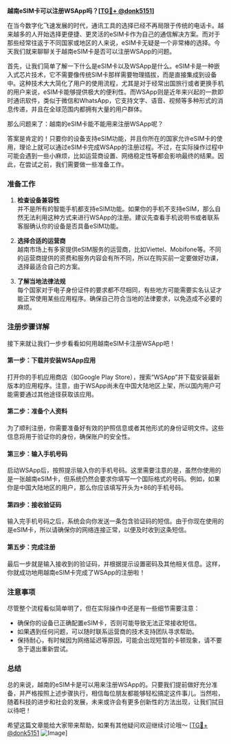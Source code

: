 **越南eSIM卡可以注册WSApp吗？[[TG💪+ @donk5151](https://t.me/s/donk5151)]**

在当今数字化飞速发展的时代，通讯工具的选择已经不再局限于传统的电话卡。越来越多的人开始选择更便捷、更灵活的eSIM卡作为自己的通信解决方案。而对于那些经常往返于不同国家或地区的人来说，eSIM卡无疑是一个非常棒的选择。今天我们就来聊聊关于越南eSIM卡是否可以注册WSApp的问题。

首先，让我们简单了解一下什么是eSIM卡以及WSApp是什么。eSIM卡是一种嵌入式芯片技术，它不需要像传统SIM卡那样需要物理插拔，而是直接集成到设备中。这种技术大大简化了用户的使用流程，尤其是对于经常出国旅行或者更换手机的用户来说，eSIM卡能够提供极大的便利性。而WSApp则是近年来兴起的一款即时通讯软件，类似于微信和WhatsApp，它支持文字、语音、视频等多种形式的消息传递，并且在全球范围内都拥有大量的用户群体。

那么问题来了：越南的eSIM卡能不能用来注册WSApp呢？

答案是肯定的！只要你的设备支持eSIM功能，并且你所在的国家允许eSIM卡的使用，理论上就可以通过eSIM卡完成WSApp的注册过程。不过，在实际操作过程中可能会遇到一些小麻烦，比如运营商设置、网络稳定性等都会影响最终的结果。因此，在尝试之前，我们需要做一些准备工作。

### **准备工作**
1. **检查设备兼容性**  
   并不是所有的智能手机都支持eSIM功能。如果你的手机不支持eSIM，那么自然无法利用这种方式来进行WSApp的注册。建议先查看手机说明书或者联系客服确认你的设备是否具备eSIM功能。

2. **选择合适的运营商**  
   越南市场上有多家提供eSIM服务的运营商，比如Viettel、Mobifone等。不同的运营商提供的资费和服务内容会有所不同，所以在购买前一定要做好功课，选择最适合自己的方案。

3. **了解当地法律法规**  
   每个国家对于电子身份证件的要求都不尽相同，有些地方可能需要实名认证才能正常使用某些应用程序。确保自己符合当地的法律要求，以免造成不必要的麻烦。

### **注册步骤详解**
接下来就让我们一步步看看如何用越南eSIM卡注册WSApp吧！

#### 第一步：下载并安装WSApp应用
打开你的手机应用商店（如Google Play Store），搜索“WSApp”并下载安装最新版本的应用程序。注意，由于WSApp尚未在中国大陆地区上架，所以国内用户可能需要通过其他途径获取该应用。

#### 第二步：准备个人资料
为了顺利注册，你需要准备好有效的护照信息或者其他形式的身份证明文件。这些信息将用于验证你的身份，确保账户的安全性。

#### 第三步：输入手机号码
启动WSApp后，按照提示输入你的手机号码。这里需要注意的是，虽然你使用的是一张越南eSIM卡，但系统仍然会要求你填写一个国际格式的号码。例如，如果你是中国大陆地区的用户，那么你应该填写开头为+86的手机号码。

#### 第四步：接收验证码
输入完手机号码之后，系统会向你发送一条包含验证码的短信。由于你现在使用的是eSIM卡，所以请确保你的网络连接正常，以便及时收到这条短信。

#### 第五步：完成注册
最后一步就是输入接收到的验证码，并根据提示设置密码及其他相关信息。这样，你就成功地用越南eSIM卡完成了WSApp的注册啦！

### **注意事项**
尽管整个流程看似简单明了，但在实际操作中还是有一些细节需要注意：
- 确保你的设备已正确配置eSIM卡，否则可能导致无法正常接收短信。
- 如果遇到任何问题，可以随时联系运营商的技术支持团队寻求帮助。
- 保持耐心，有时候因为网络延迟等原因，可能会出现短暂的卡顿现象，请不要急于退出重新尝试。

### **总结**
总的来说，越南的eSIM卡是可以用来注册WSApp的。只要我们提前做好充分准备，并严格按照上述步骤执行，相信每位朋友都能够轻松搞定这件事儿。当然啦，随着科技的进步和社会的发展，未来或许会有更多创新性的方法出现，让我们拭目以待吧！

希望这篇文章能给大家带来帮助，如果有其他疑问欢迎继续讨论哦～ [[TG💪+ @donk5151](https://t.me/s/donk5151) ![Image](https://i.postimg.cc/rwNCRYN7/Snipaste-2025-04-30-17-27-05.png)]